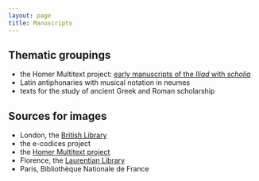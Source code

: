 ```yaml
---
layout: page
title: Manuscripts
---
```



## Thematic groupings

- the Homer Multitext project: [early manuscripts of the *Iliad* with *scholia*](./projects/hmt/)
- Latin antiphonaries with musical notation in neumes
- texts for the study of ancient Greek and Roman scholarship


## Sources for images

- London, the [British Library](./citebl/)
- the e-codices project
- the [Homer Multitext project](./hmt/)
- Florence, the [Laurentian Library](./citelaur/)
- Paris, Bibliothèque Nationale de France
